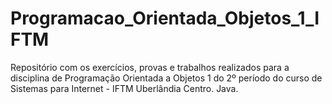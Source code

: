 # Programacao_Orientada_Objetos_1_IFTM
Repositório com os exercícios, provas e trabalhos realizados para a disciplina de Programação Orientada a Objetos 1 do 2º período do curso de Sistemas para Internet - IFTM Uberlândia Centro. Java.
